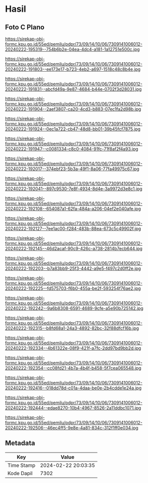 # Hasil

## Foto C Plano

https://sirekap-obj-formc.kpu.go.id/55ed/pemilu/pdpr/73/09/14/10/06/7309141006012-20240222-195319--754b6b2e-04ea-4dc4-a181-1a12751e500c.jpg

https://sirekap-obj-formc.kpu.go.id/55ed/pemilu/pdpr/73/09/14/10/06/7309141006012-20240222-191803--ee173e17-b723-4eb2-a697-1518c48c8b4e.jpg

https://sirekap-obj-formc.kpu.go.id/55ed/pemilu/pdpr/73/09/14/10/06/7309141006012-20240222-191831--abcfd49a-9e87-4684-b44e-0702f3d28031.jpg

https://sirekap-obj-formc.kpu.go.id/55ed/pemilu/pdpr/73/09/14/10/06/7309141006012-20240222-191904--2aef3807-ca20-4cd3-b883-07ec1fa2d98b.jpg

https://sirekap-obj-formc.kpu.go.id/55ed/pemilu/pdpr/73/09/14/10/06/7309141006012-20240222-191924--0ec1a722-cb47-48d8-bb01-39b45fcf7875.jpg

https://sirekap-obj-formc.kpu.go.id/55ed/pemilu/pdpr/73/09/14/10/06/7309141006012-20240222-191947--c0081334-c8c0-4084-91fc-71f8af2f4a93.jpg

https://sirekap-obj-formc.kpu.go.id/55ed/pemilu/pdpr/73/09/14/10/06/7309141006012-20240222-192017--374ebf23-5b3a-49f1-8a06-77fa49975c67.jpg

https://sirekap-obj-formc.kpu.go.id/55ed/pemilu/pdpr/73/09/14/10/06/7309141006012-20240222-192041--897c9530-7e8f-4934-8d4e-3a9972d3e8c1.jpg

https://sirekap-obj-formc.kpu.go.id/55ed/pemilu/pdpr/73/09/14/10/06/7309141006012-20240222-192108--654087a1-62fa-484a-a206-04ef2e040afe.jpg

https://sirekap-obj-formc.kpu.go.id/55ed/pemilu/pdpr/73/09/14/10/06/7309141006012-20240222-192127--7ee1ac00-f284-483b-88ea-673c5c49902f.jpg

https://sirekap-obj-formc.kpu.go.id/55ed/pemilu/pdpr/73/09/14/10/06/7309141006012-20240222-192145--46d2acaf-90c9-426c-a738-2814b7ecb644.jpg

https://sirekap-obj-formc.kpu.go.id/55ed/pemilu/pdpr/73/09/14/10/06/7309141006012-20240222-192203--b7a83bb9-25f3-4442-a9e5-f497c2d0ff2e.jpg

https://sirekap-obj-formc.kpu.go.id/55ed/pemilu/pdpr/73/09/14/10/06/7309141006012-20240222-192225--fd575703-f6b0-455a-be2f-593254f76ae2.jpg

https://sirekap-obj-formc.kpu.go.id/55ed/pemilu/pdpr/73/09/14/10/06/7309141006012-20240222-192242--9a6b8308-6591-4689-9cfe-a5e90b725142.jpg

https://sirekap-obj-formc.kpu.go.id/55ed/pemilu/pdpr/73/09/14/10/06/7309141006012-20240222-192315--b8fd68a1-24a3-4892-82bc-32f88dfcf16b.jpg

https://sirekap-obj-formc.kpu.go.id/55ed/pemilu/pdpr/73/09/14/10/06/7309141006012-20240222-192334--4b61322e-08f9-421f-a7fc-2dd97bd9bb2d.jpg

https://sirekap-obj-formc.kpu.go.id/55ed/pemilu/pdpr/73/09/14/10/06/7309141006012-20240222-192354--cc08fd21-4b7a-4b4f-b458-5f7cea065548.jpg

https://sirekap-obj-formc.kpu.go.id/55ed/pemilu/pdpr/73/09/14/10/06/7309141006012-20240222-192416--018dd78d-c01a-4daa-be0e-2b4cdde1e24a.jpg

https://sirekap-obj-formc.kpu.go.id/55ed/pemilu/pdpr/73/09/14/10/06/7309141006012-20240222-192444--edae8270-10b4-4967-8526-2a11ddbc1071.jpg

https://sirekap-obj-formc.kpu.go.id/55ed/pemilu/pdpr/73/09/14/10/06/7309141006012-20240222-192506--46ec4ff5-9e8e-4a81-834c-312f1ff0e034.jpg


## Metadata

| Key        | Value               |
| ---------- | ------------------- |
| Time Stamp | 2024-02-22 20:03:35 |
| Kode Dapil | 7302                |




